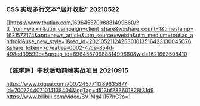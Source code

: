 ### CSS 实现多行文本“展开收起” 20210522

[]https://www.toutiao.com/i6964557098881499660/?tt_from=weixin&utm_campaign=client_share&wxshare_count=1&timestamp=1621572174&app=news_article&utm_source=weixin&utm_medium=toutiao_android&use_new_style=1&req_id=2021052112425301013516423130045C76&share_token=7d7ea0ea-0002-47ce-854d-498ed39599ba&group_id=6964557098881499660&wid=1621663508410

### 【陈学辉】中秋活动前端实战项目 20210915

https://www.ixigua.com/7007245771128963587?id=7007244071014138404&logTag=d513bf283601828f31d9
https://www.bilibili.com/video/BV1Mg41157hC?p=1
